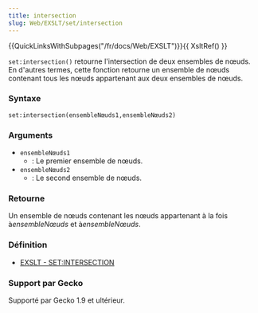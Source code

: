 ```yaml
---
title: intersection
slug: Web/EXSLT/set/intersection
---
```


{{QuickLinksWithSubpages("/fr/docs/Web/EXSLT")}}{{ XsltRef() }}

`set:intersection()` retourne l'intersection de deux ensembles de nœuds. En d'autres termes, cette fonction retourne un ensemble de nœuds contenant tous les nœuds appartenant aux deux ensembles de nœuds.

### Syntaxe

```
set:intersection(ensembleNœuds1,ensembleNœuds2)
```

### Arguments

- `ensembleNœuds1`
  - : Le premier ensemble de nœuds.
- `ensembleNœuds2`
  - : Le second ensemble de nœuds.

### Retourne

Un ensemble de nœuds contenant les nœuds appartenant à la fois à*ensembleNœuds* et à*ensembleNœuds*.

### Définition

- [EXSLT - SET:INTERSECTION](http://www.exslt.org/set/functions/intersection/)

### Support par Gecko

Supporté par Gecko 1.9 et ultérieur.
